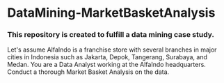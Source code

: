 <h1> DataMining-MarketBasketAnalysis </h1>

<h3> This repository is created to fulfill a data mining case study. </h3>

<p> Let's assume AlfaIndo is a franchise store with several branches in major cities in Indonesia such as Jakarta, Depok, Tangerang, Surabaya, and Medan. You are a Data Analyst working at the AlfaIndo headquarters. Conduct a thorough Market Basket Analysis on the data. </p>

